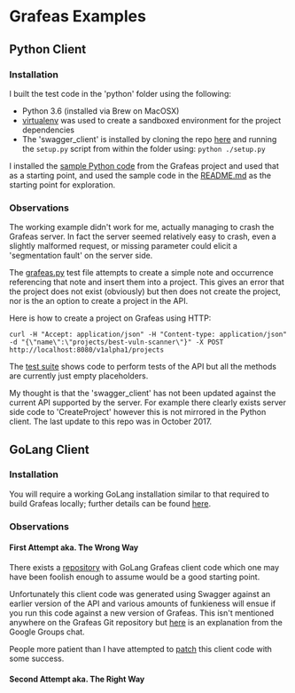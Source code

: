 # Grafeas Examples

## Python Client

### Installation

I built the test code in the 'python' folder using the following:

* Python 3.6 (installed via Brew on MacOSX)
* [virtualenv](https://virtualenv.pypa.io/en/stable/) was used to create a sandboxed environment for the project dependencies
* The 'swagger_client' is installed by cloning the repo [here](https://github.com/grafeas/client-python/tree/master/v1alpha1) and running the ```setup.py``` script from within the folder using:
```python ./setup.py```

I installed the [sample Python code](https://github.com/grafeas/client-python) from the Grafeas project and used that as a starting point, and used the sample code in the [README.md](https://github.com/grafeas/client-python/blob/master/v1alpha1/README.md) as the starting point for exploration.

### Observations

The working example didn't work for me, actually managing to crash the Grafeas server. In fact the server seemed relatively easy to crash, even a slightly malformed request, or missing parameter could elicit a 'segmentation fault' on the server side.

The [grafeas.py](https://github.com/createk-design/grafeas-docker/blob/master/examples/python/grafeas.py) test file attempts to create a simple note and occurrence referencing that note and insert them into a project. This gives an error that the project does not exist (obviously) but then does not create the project, nor is the an option to create a project in the API.

Here is how to create a project on Grafeas using HTTP:
```
curl -H "Accept: application/json" -H "Content-type: application/json" -d "{\"name\":\"projects/best-vuln-scanner\"}" -X POST  http://localhost:8080/v1alpha1/projects
```
 
The [test suite](https://github.com/grafeas/client-python/blob/master/v1alpha1/test/test_grafeas_api.py) shows code to perform tests of the API but all the methods are currently just empty placeholders.

My thought is that the 'swagger_client' has not been updated against the current API supported by the server. For example there clearly exists server side code to 'CreateProject' however this is not mirrored in the Python client. The last update to this repo was in October 2017.

## GoLang Client

### Installation

You will require a working GoLang installation similar to that required to build Grafeas locally; further details can be found [here](https://github.com/createk-design/grafeas-docker/blob/master/Building%20Grafeas.md).

### Observations

#### First Attempt aka. The Wrong Way

There exists a [repository](https://github.com/grafeas/client-go) with GoLang Grafeas client code which one may have been foolish enough to assume would be a good starting point.

Unfortunately this client code was generated using Swagger against an earlier version of the API and various amounts of funkieness will ensue if you run this code against a new version of Grafeas. This isn't mentioned anywhere on the Grafeas Git repository but [here](https://groups.google.com/forum/#!topic/grafeas-users/oly8ZmtPgxs) is an explanation from the Google Groups chat.

People more patient than I have attempted to [patch](https://github.com/grafeas/client-go/pull/6/commits/a4a6c0c9dab2e180929edda73df6580924cb4e34) this client code with some success.

#### Second Attempt aka. The Right Way




